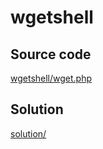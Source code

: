 # wgetshell

## Source code

[wgetshell/wget.php](wgetshell/wget.php)

## Solution

[solution/](solution/)

